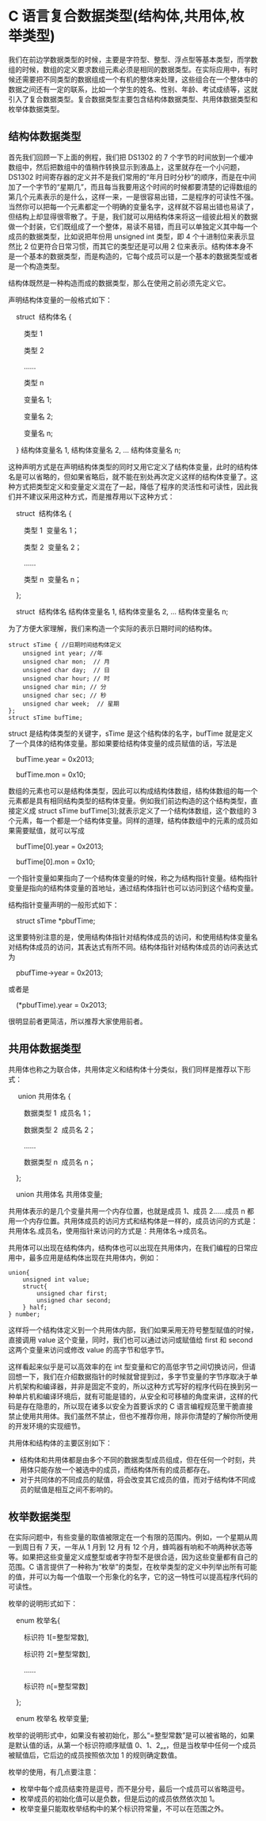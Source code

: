 # C 语言复合数据类型(结构体,共用体,枚举类型)

我们在前边学数据类型的时候，主要是字符型、整型、浮点型等基本类型，而学数组的时候，数组的定义要求数组元素必须是相同的数据类型。在实际应用中，有时候还需要把不同类型的数据组成一个有机的整体来处理，这些组合在一个整体中的数据之间还有一定的联系，比如一个学生的姓名、性别、年龄、考试成绩等，这就引入了复合数据类型。复合数据类型主要包含结构体数据类型、共用体数据类型和枚举体数据类型。

## 结构体数据类型

首先我们回顾一下上面的例程，我们把 DS1302 的 7 个字节的时间放到一个缓冲数组中，然后把数组中的值稍作转换显示到液晶上，这里就存在一个小问题，DS1302 时间寄存器的定义并不是我们常用的“年月日时分秒”的顺序，而是在中间加了一个字节的“星期几”，而且每当我要用这个时间的时候都要清楚的记得数组的第几个元素表示的是什么，这样一来，一是很容易出错，二是程序的可读性不强。当然你可以把每一个元素都定一个明确的变量名字，这样就不容易出错也易读了，但结构上却显得很零散了。于是，我们就可以用结构体来将这一组彼此相关的数据做一个封装，它们既组成了一个整体，易读不易错，而且可以单独定义其中每一个成员的数据类型，比如说把年份用 unsigned int 类型，即 4 个十进制位来表示显然比 2 位更符合日常习惯，而其它的类型还是可以用 2 位来表示。结构体本身不是一个基本的数据类型，而是构造的，它每个成员可以是一个基本的数据类型或者是一个构造类型。

结构体既然是一种构造而成的数据类型，那么在使用之前必须先定义它。

声明结构体变量的一般格式如下：

    struct  结构体名 {

        类型 1

        类型 2

        ……

        类型 n

        变量名 1;

        变量名 2;

        变量名 n;

    } 结构体变量名 1, 结构体变量名 2, ... 结构体变量名 n;

这种声明方式是在声明结构体类型的同时又用它定义了结构体变量，此时的结构体名是可以省略的，但如果省略后，就不能在别处再次定义这样的结构体变量了。这种方式把类型定义和变量定义混在了一起，降低了程序的灵活性和可读性，因此我们并不建议采用这种方式，而是推荐用以下这种方式：

    struct  结构体名 {

        类型 1  变量名 1；

        类型 2  变量名 2；

        ……

        类型 n  变量名 n；

    };

    struct  结构体名 结构体变量名 1, 结构体变量名 2, ... 结构体变量名 n;

为了方便大家理解，我们来构造一个实际的表示日期时间的结构体。

```
struct sTime { //日期时间结构体定义
    unsigned int year; //年
    unsigned char mon;  // 月
    unsigned char day;  // 日
    unsigned char hour; // 时
    unsigned char min; // 分
    unsigned char sec; // 秒
    unsigned char week;  // 星期
};
struct sTime bufTime;
```

struct 是结构体类型的关键字，sTime 是这个结构体的名字，bufTime 就是定义了一个具体的结构体变量。那如果要给结构体变量的成员赋值的话，写法是

    bufTime.year = 0x2013;

    bufTime.mon = 0x10;

数组的元素也可以是结构体类型，因此可以构成结构体数组，结构体数组的每一个元素都是具有相同结构类型的结构体变量。例如我们前边构造的这个结构类型，直接定义成 struct sTime bufTime[3];就表示定义了一个结构体数组，这个数组的 3 个元素，每一个都是一个结构体变量。同样的道理，结构体数组中的元素的成员如果需要赋值，就可以写成

    bufTime[0].year = 0x2013;

    bufTime[0].mon = 0x10;

一个指针变量如果指向了一个结构体变量的时候，称之为结构指针变量。结构指针变量是指向的结构体变量的首地址，通过结构体指针也可以访问到这个结构变量。

结构指针变量声明的一般形式如下：

    struct sTime *pbufTime;

这里要特别注意的是，使用结构体指针对结构体成员的访问，和使用结构体变量名对结构体成员的访问，其表达式有所不同。结构体指针对结构体成员的访问表达式为

    pbufTime->year = 0x2013;

或者是

    (*pbufTime).year = 0x2013;

很明显前者更简洁，所以推荐大家使用前者。

## 共用体数据类型

共用体也称之为联合体，共用体定义和结构体十分类似，我们同样是推荐以下形式：

     union 共用体名 {

        数据类型 1  成员名 1；

        数据类型 2  成员名 2；

        ……

        数据类型 n  成员名 n；

    };

    union 共用体名 共用体变量;

共用体表示的是几个变量共用一个内存位置，也就是成员 1、成员 2……成员 n 都用一个内存位置。共用体成员的访问方式和结构体是一样的，成员访问的方式是：共用体名.成员名，使用指针来访问的方式是：共用体名->成员名。

共用体可以出现在结构体内，结构体也可以出现在共用体内，在我们编程的日常应用中，最多应用是结构体出现在共用体内，例如：

```
union{
    unsigned int value;
    struct{
        unsigned char first;
        unsigned char second;
    } half;
} number;
```

这样将一个结构体定义到一个共用体内部，我们如果采用无符号整型赋值的时候，直接调用 value 这个变量，同时，我们也可以通过访问或赋值给 first 和 second 这两个变量来访问或修改 value 的高字节和低字节。

这样看起来似乎是可以高效率的在 int 型变量和它的高低字节之间切换访问，但请回想一下，我们在介绍数据指针的时候就曾提到过，多字节变量的字节序取决于单片机架构和编译器，并非是固定不变的，所以这种方式写好的程序代码在换到另一种单片机和编译环境后，就有可能是错的，从安全和可移植的角度来讲，这样的代码是存在隐患的，所以现在诸多以安全为首要诉求的 C 语言编程规范里干脆直接禁止使用共用体。我们虽然不禁止，但也不推荐你用，除非你清楚的了解你所使用的开发环境的实现细节。

共用体和结构体的主要区别如下：

*   结构体和共用体都是由多个不同的数据类型成员组成，但在任何一个时刻，共用体只能存放一个被选中的成员，而结构体所有的成员都存在。
*   对于共同体的不同成员的赋值，将会改变其它成员的值，而对于结构体不同成员的赋值是相互之间不影响的。

## 枚举数据类型

在实际问题中，有些变量的取值被限定在一个有限的范围内。例如，一个星期从周一到周日有 7 天，一年从 1 月到 12 月有 12 个月，蜂鸣器有响和不响两种状态等等。如果把这些变量定义成整型或者字符型不是很合适，因为这些变量都有自己的范围。C 语言提供了一种称为“枚举”的类型，在枚举类型的定义中列举出所有可能的值，并可以为每一个值取一个形象化的名字，它的这一特性可以提高程序代码的可读性。

枚举的说明形式如下：

    enum 枚举名{

        标识符 1[=整型常数],

        标识符 2[=整型常数],

        ……

        标识符 n[=整型常数]

    };

    enum 枚举名 枚举变量;

枚举的说明形式中，如果没有被初始化，那么“=整型常数”是可以被省略的，如果是默认值的话，从第一个标识符顺序赋值 0、1、2„„，但是当枚举中任何一个成员被赋值后，它后边的成员按照依次加 1 的规则确定数值。

枚举的使用，有几点要注意：

*   枚举中每个成员结束符是逗号，而不是分号，最后一个成员可以省略逗号。
*   枚举成员的初始化值可以是负数，但是后边的成员依然依次加 1。
*   枚举变量只能取枚举结构中的某个标识符常量，不可以在范围之外。